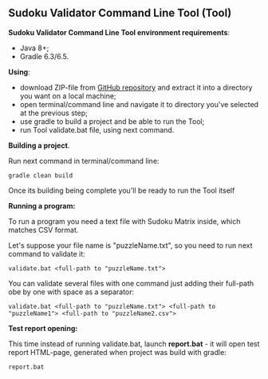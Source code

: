 ## Sudoku Validator Command Line Tool (Tool)


**Sudoku Validator Command Line Tool environment requirements**:

- Java 8+;
- Gradle 6.3/6.5.

**Using**:

- download ZIP-file from [GitHub repository](https://github.com/scie4fun-yz/sudoku-validator) and extract it into a directory you want on a local machine;
- open terminal/command line and navigate it to directory you've selected at the previous step;
- use gradle to build a project and be able to run the Tool;
- run Tool validate.bat file, using next command.

**Building a project**.

Run next command in terminal/command line:
```
gradle clean build
```
Once its building being complete you'll be ready to run the Tool itself

**Running a program:**

To run a program you need a text file with Sudoku Matrix inside, which matches CSV format.

Let's suppose your file name is "puzzleName.txt", so you need to run next command to validate it:

```
validate.bat <full-path to "puzzleName.txt">
```
You can validate several files with one command just adding their full-path obe by one with space as a separator:

```
validate.bat <full-path to "puzzleName.txt"> <full-path to "puzzleName1"> <full-path to "puzzleName2.csv">
```

**Test report opening:**

This time instead of running validate.bat, launch **report.bat** - it will open test report HTML-page, generated when project was build with gradle:
```
report.bat
```